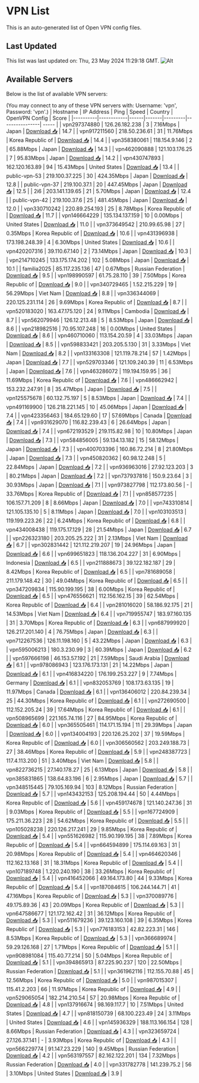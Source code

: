# VPN List

This is an auto-generated list of Open VPN config files.

## Last Updated

This list was last updated on: Thu, 23 May 2024 11:29:18 GMT.
![Alt](https://repobeats.axiom.co/api/embed/186b98318ef1479477931607c1ad7d823f12451f.svg "Repobeats analytics image")

## Available Servers

Below is the list of available VPN servers:

(You may connect to any of these VPN servers with: Username: 'vpn', Password: 'vpn'.)
| Hostname | IP Address | Ping | Speed | Country | OpenVPN Config | Score |
|----------|------------|------|-------|---------|----------------| ----- |
| vpn297374880 | 126.26.182.238 | 3 | 7.16Mbps | Japan | [Download 📥](./configs/server_0_JP.ovpn) | 14.7 |
| vpn917211560 | 218.50.236.61 | 31 | 11.76Mbps | Korea Republic of | [Download 📥](./configs/server_1_KR.ovpn) | 14.4 |
| vpn358380061 | 118.154.9.146 | 2 | 65.88Mbps | Japan | [Download 📥](./configs/server_2_JP.ovpn) | 14.3 |
| vpn462090888 | 121.103.176.25 | 7 | 95.83Mbps | Japan | [Download 📥](./configs/server_3_JP.ovpn) | 14.2 |
| vpn430747893 | 162.120.163.89 | 94 | 15.43Mbps | United States | [Download 📥](./configs/server_4_US.ovpn) | 13.4 |
| public-vpn-53 | 219.100.37.225 | 30 | 424.35Mbps | Japan | [Download 📥](./configs/server_5_JP.ovpn) | 12.8 |
| public-vpn-37 | 219.100.37.1 | 20 | 447.45Mbps | Japan | [Download 📥](./configs/server_6_JP.ovpn) | 12.5 |
| 2i6 | 203.141.139.65 | 21 | 5.70Mbps | Japan | [Download 📥](./configs/server_7_JP.ovpn) | 12.4 |
| public-vpn-42 | 219.100.37.6 | 25 | 481.45Mbps | Japan | [Download 📥](./configs/server_8_JP.ovpn) | 12.0 |
| vpn330710242 | 220.89.254.193 | 25 | 8.78Mbps | Korea Republic of | [Download 📥](./configs/server_9_KR.ovpn) | 11.7 |
| vpn146664229 | 135.134.137.159 | 10 | 0.00Mbps | United States | [Download 📥](./configs/server_10_US.ovpn) | 11.0 |
| vpn373649542 | 210.99.65.98 | 27 | 0.35Mbps | Korea Republic of | [Download 📥](./configs/server_11_KR.ovpn) | 10.6 |
| vpn431396938 | 173.198.248.39 | 4 | 6.30Mbps | United States | [Download 📥](./configs/server_12_US.ovpn) | 10.6 |
| vpn420207316 | 39.110.67.140 | 2 | 73.14Mbps | Japan | [Download 📥](./configs/server_13_JP.ovpn) | 10.3 |
| vpn214710245 | 133.175.174.202 | 102 | 5.08Mbps | Japan | [Download 📥](./configs/server_14_JP.ovpn) | 10.1 |
| familia2025 | 85.117.235.136 | 47 | 0.67Mbps | Russian Federation | [Download 📥](./configs/server_15_RU.ovpn) | 9.5 |
| vpn198990597 | 61.75.28.110 | 39 | 7.50Mbps | Korea Republic of | [Download 📥](./configs/server_16_KR.ovpn) | 9.0 |
| vpn340729465 | 1.52.215.229 | 19 | 56.29Mbps | Viet Nam | [Download 📥](./configs/server_17_VN.ovpn) | 8.8 |
| vpn336344069 | 220.125.231.114 | 26 | 9.69Mbps | Korea Republic of | [Download 📥](./configs/server_18_KR.ovpn) | 8.7 |
| vpn520183020 | 163.47.175.120 | 24 | 9.11Mbps | Cambodia | [Download 📥](./configs/server_19_KH.ovpn) | 8.7 |
| vpn562079946 | 126.12.213.48 | 5 | 8.53Mbps | Japan | [Download 📥](./configs/server_20_JP.ovpn) | 8.6 |
| vpn218982516 | 70.95.107.248 | 16 | 0.00Mbps | United States | [Download 📥](./configs/server_21_US.ovpn) | 8.6 |
| vpn460710060 | 113.154.20.59 | 4 | 33.03Mbps | Japan | [Download 📥](./configs/server_22_JP.ovpn) | 8.5 |
| vpn598833421 | 203.205.5.130 | 31 | 3.33Mbps | Viet Nam | [Download 📥](./configs/server_23_VN.ovpn) | 8.2 |
| vpn133163308 | 121.119.78.214 | 57 | 1.42Mbps | Japan | [Download 📥](./configs/server_24_JP.ovpn) | 7.7 |
| vpn529703346 | 121.109.240.39 | 11 | 6.53Mbps | Japan | [Download 📥](./configs/server_25_JP.ovpn) | 7.6 |
| vpn463286072 | 119.194.159.95 | 36 | 11.69Mbps | Korea Republic of | [Download 📥](./configs/server_26_KR.ovpn) | 7.6 |
| vpn486662942 | 153.232.247.91 | 8 | 35.47Mbps | Japan | [Download 📥](./configs/server_27_JP.ovpn) | 7.5 |
| vpn125575678 | 60.132.75.197 | 5 | 8.53Mbps | Japan | [Download 📥](./configs/server_28_JP.ovpn) | 7.4 |
| vpn491169900 | 126.218.221.145 | 10 | 45.06Mbps | Japan | [Download 📥](./configs/server_29_JP.ovpn) | 7.4 |
| vpn423356463 | 184.65.129.60 | 17 | 57.69Mbps | Canada | [Download 📥](./configs/server_30_CA.ovpn) | 7.4 |
| vpn931629070 | 116.82.239.43 | 6 | 26.64Mbps | Japan | [Download 📥](./configs/server_31_JP.ovpn) | 7.4 |
| vpn672193529 | 219.115.82.98 | 10 | 10.80Mbps | Japan | [Download 📥](./configs/server_32_JP.ovpn) | 7.3 |
| vpn584856005 | 59.134.13.182 | 15 | 58.12Mbps | Japan | [Download 📥](./configs/server_33_JP.ovpn) | 7.3 |
| vpn400703396 | 160.86.72.214 | 8 | 21.80Mbps | Japan | [Download 📥](./configs/server_34_JP.ovpn) | 7.3 |
| vpn450820362 | 60.98.12.248 | 5 | 22.84Mbps | Japan | [Download 📥](./configs/server_35_JP.ovpn) | 7.2 |
| vpn936963016 | 27.92.123.203 | 3 | 80.21Mbps | Japan | [Download 📥](./configs/server_36_JP.ovpn) | 7.2 |
| vpn737937816 | 150.9.23.64 | 3 | 30.93Mbps | Japan | [Download 📥](./configs/server_37_JP.ovpn) | 7.1 |
| vpn973827798 | 112.173.80.56 | - | 33.76Mbps | Korea Republic of | [Download 📥](./configs/server_38_KR.ovpn) | 7.1 |
| vpn858577235 | 106.157.71.209 | 8 | 8.66Mbps | Japan | [Download 📥](./configs/server_39_JP.ovpn) | 7.0 |
| vpn743310814 | 121.105.135.10 | 5 | 8.11Mbps | Japan | [Download 📥](./configs/server_40_JP.ovpn) | 7.0 |
| vpn103103513 | 119.199.223.26 | 22 | 6.24Mbps | Korea Republic of | [Download 📥](./configs/server_41_KR.ovpn) | 6.8 |
| vpn434008438 | 119.175.17.129 | 28 | 21.54Mbps | Japan | [Download 📥](./configs/server_42_JP.ovpn) | 6.7 |
| vpn226323180 | 203.205.25.222 | 31 | 2.13Mbps | Viet Nam | [Download 📥](./configs/server_43_VN.ovpn) | 6.7 |
| vpn302831442 | 121.112.219.207 | 19 | 24.96Mbps | Japan | [Download 📥](./configs/server_44_JP.ovpn) | 6.6 |
| vpn699651823 | 118.136.204.227 | 31 | 6.90Mbps | Indonesia | [Download 📥](./configs/server_45_ID.ovpn) | 6.5 |
| vpn211888673 | 39.122.182.187 | 29 | 8.42Mbps | Korea Republic of | [Download 📥](./configs/server_46_KR.ovpn) | 6.5 |
| vpn781689058 | 211.179.148.42 | 30 | 49.04Mbps | Korea Republic of | [Download 📥](./configs/server_47_KR.ovpn) | 6.5 |
| vpn347209834 | 115.90.199.195 | 38 | 6.00Mbps | Korea Republic of | [Download 📥](./configs/server_48_KR.ovpn) | 6.5 |
| vpn476556621 | 112.156.162.15 | 39 | 62.54Mbps | Korea Republic of | [Download 📥](./configs/server_49_KR.ovpn) | 6.4 |
| vpn281016020 | 58.186.92.175 | 21 | 14.53Mbps | Viet Nam | [Download 📥](./configs/server_50_VN.ovpn) | 6.4 |
| vpn719955747 | 183.97.160.135 | 31 | 3.70Mbps | Korea Republic of | [Download 📥](./configs/server_51_KR.ovpn) | 6.3 |
| vpn687999920 | 126.217.201.140 | 4 | 76.75Mbps | Japan | [Download 📥](./configs/server_52_JP.ovpn) | 6.3 |
| vpn712267536 | 126.11.198.160 | 5 | 43.22Mbps | Japan | [Download 📥](./configs/server_53_JP.ovpn) | 6.3 |
| vpn595006213 | 180.3.230.99 | 3 | 60.39Mbps | Japan | [Download 📥](./configs/server_54_JP.ovpn) | 6.2 |
| vpn597666198 | 46.153.57.192 | 21 | 7.59Mbps | Saudi Arabia | [Download 📥](./configs/server_55_SA.ovpn) | 6.1 |
| vpn978086943 | 123.176.173.131 | 21 | 14.22Mbps | Japan | [Download 📥](./configs/server_56_JP.ovpn) | 6.1 |
| vpn416834220 | 176.199.253.227 | 9 | 7.74Mbps | Germany | [Download 📥](./configs/server_57_DE.ovpn) | 6.1 |
| vpn832053769 | 108.173.63.135 | 19 | 11.97Mbps | Canada | [Download 📥](./configs/server_58_CA.ovpn) | 6.1 |
| vpn136406012 | 220.84.239.34 | 25 | 44.30Mbps | Korea Republic of | [Download 📥](./configs/server_59_KR.ovpn) | 6.1 |
| vpn272690500 | 112.152.205.24 | 39 | 17.64Mbps | Korea Republic of | [Download 📥](./configs/server_60_KR.ovpn) | 6.1 |
| vpn508965699 | 221.165.74.116 | 27 | 84.95Mbps | Korea Republic of | [Download 📥](./configs/server_61_KR.ovpn) | 6.0 |
| vpn365505461 | 114.171.15.194 | 11 | 29.39Mbps | Japan | [Download 📥](./configs/server_62_JP.ovpn) | 6.0 |
| vpn134004193 | 220.126.25.202 | 37 | 19.59Mbps | Korea Republic of | [Download 📥](./configs/server_63_KR.ovpn) | 6.0 |
| vpn306560562 | 203.249.188.73 | 27 | 38.46Mbps | Korea Republic of | [Download 📥](./configs/server_64_KR.ovpn) | 5.9 |
| vpn248387723 | 117.4.113.200 | 51 | 3.40Mbps | Viet Nam | [Download 📥](./configs/server_65_VN.ovpn) | 5.8 |
| vpn822736215 | 27.140.178.27 | 25 | 6.13Mbps | Japan | [Download 📥](./configs/server_66_JP.ovpn) | 5.8 |
| vpn385831865 | 138.64.83.196 | 6 | 2.95Mbps | Japan | [Download 📥](./configs/server_67_JP.ovpn) | 5.7 |
| vpn348515445 | 79.105.169.94 | 103 | 8.12Mbps | Russian Federation | [Download 📥](./configs/server_68_RU.ovpn) | 5.7 |
| vpn143432153 | 125.208.194.44 | 50 | 4.44Mbps | Korea Republic of | [Download 📥](./configs/server_69_KR.ovpn) | 5.6 |
| vpn459174678 | 121.140.247.36 | 31 | 9.03Mbps | Korea Republic of | [Download 📥](./configs/server_70_KR.ovpn) | 5.5 |
| vpn167724909 | 175.211.36.223 | 28 | 54.62Mbps | Korea Republic of | [Download 📥](./configs/server_71_KR.ovpn) | 5.5 |
| vpn105028238 | 220.126.217.241 | 29 | 9.85Mbps | Korea Republic of | [Download 📥](./configs/server_72_KR.ovpn) | 5.4 |
| vpn551626982 | 115.90.199.195 | 38 | 7.89Mbps | Korea Republic of | [Download 📥](./configs/server_73_KR.ovpn) | 5.4 |
| vpn664594899 | 175.114.69.163 | 31 | 20.98Mbps | Korea Republic of | [Download 📥](./configs/server_74_KR.ovpn) | 5.4 |
| vpn464620346 | 112.162.13.168 | 31 | 18.31Mbps | Korea Republic of | [Download 📥](./configs/server_75_KR.ovpn) | 5.4 |
| vpn107189748 | 1.220.240.190 | 38 | 33.26Mbps | Korea Republic of | [Download 📥](./configs/server_76_KR.ovpn) | 5.4 |
| vpn416452066 | 49.164.173.80 | 44 | 9.33Mbps | Korea Republic of | [Download 📥](./configs/server_77_KR.ovpn) | 5.4 |
| vpn187084615 | 106.244.144.71 | 41 | 47.16Mbps | Korea Republic of | [Download 📥](./configs/server_78_KR.ovpn) | 5.3 |
| vpn370089776 | 49.175.89.36 | 43 | 20.09Mbps | Korea Republic of | [Download 📥](./configs/server_79_KR.ovpn) | 5.3 |
| vpn647586677 | 121.172.162.42 | 31 | 36.12Mbps | Korea Republic of | [Download 📥](./configs/server_80_KR.ovpn) | 5.3 |
| vpn511679236 | 39.123.160.108 | 39 | 6.35Mbps | Korea Republic of | [Download 📥](./configs/server_81_KR.ovpn) | 5.3 |
| vpn776183153 | 42.82.223.31 | 146 | 8.53Mbps | Korea Republic of | [Download 📥](./configs/server_82_KR.ovpn) | 5.3 |
| vpn366689974 | 59.29.126.168 | 27 | 1.71Mbps | Korea Republic of | [Download 📥](./configs/server_83_KR.ovpn) | 5.1 |
| vpn908981084 | 115.40.77.214 | 50 | 5.04Mbps | Korea Republic of | [Download 📥](./configs/server_84_KR.ovpn) | 5.1 |
| vpn394865913 | 87.225.90.237 | 120 | 22.50Mbps | Russian Federation | [Download 📥](./configs/server_85_RU.ovpn) | 5.1 |
| vpn361962116 | 112.155.70.88 | 45 | 12.56Mbps | Korea Republic of | [Download 📥](./configs/server_86_KR.ovpn) | 5.0 |
| vpn987015307 | 115.41.2.203 | 66 | 11.97Mbps | Korea Republic of | [Download 📥](./configs/server_87_KR.ovpn) | 4.9 |
| vpn529065054 | 182.214.210.54 | 57 | 20.98Mbps | Korea Republic of | [Download 📥](./configs/server_88_KR.ovpn) | 4.8 |
| vpn137916674 | 98.169.117.7 | 10 | 7.51Mbps | United States | [Download 📥](./configs/server_89_US.ovpn) | 4.7 |
| vpn818150739 | 68.100.223.49 | 24 | 3.11Mbps | United States | [Download 📥](./configs/server_90_US.ovpn) | 4.6 |
| vpn145936329 | 188.113.166.154 | 128 | 8.66Mbps | Russian Federation | [Download 📥](./configs/server_91_RU.ovpn) | 4.3 |
| vpn323659724 | 27.126.37.141 | - | 3.93Mbps | Korea Republic of | [Download 📥](./configs/server_92_KR.ovpn) | 4.3 |
| vpn566229774 | 91.147.23.229 | 140 | 9.45Mbps | Russian Federation | [Download 📥](./configs/server_93_RU.ovpn) | 4.2 |
| vpn563197557 | 82.162.122.201 | 134 | 7.32Mbps | Russian Federation | [Download 📥](./configs/server_94_RU.ovpn) | 4.0 |
| vpn331782778 | 141.239.75.2 | 56 | 3.10Mbps | United States | [Download 📥](./configs/server_95_US.ovpn) | 3.9 |
